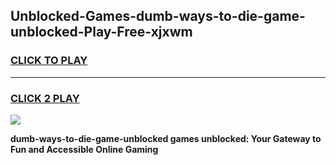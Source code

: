 
## Unblocked-Games-dumb-ways-to-die-game-unblocked-Play-Free-xjxwm
<h3>
<a href="https://premium76.site?title=dumb-ways-to-die-game-unblocked&ref=21A">CLICK TO PLAY</a></h3>
<hr>

<h3>
<a href="https://premium76.site?title=dumb-ways-to-die-game-unblocked&ref=21A">CLICK 2 PLAY</a>
  
</h3>

<a href="https://premium76.site?title=dumb-ways-to-die-game-unblocked&ref=21A"><img src="https://clearcache.store/games.png"></a>


**dumb-ways-to-die-game-unblocked games unblocked: Your Gateway to Fun and Accessible Online Gaming**

